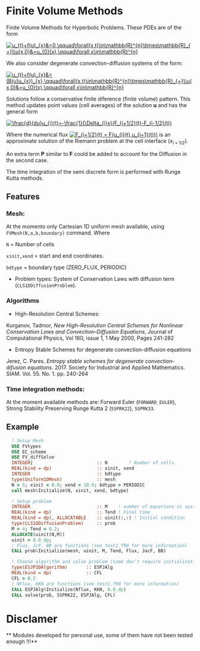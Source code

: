 # Finite Volume Methods

Finite Volume Methods for Hyperbolic Problems. These PDEs are of the form

<a href="https://www.codecogs.com/eqnedit.php?latex=u_{t}&plus;f(u)_{x}&=0,\qquad\forall(x,t)\in\mathbb{R}^{n}\times\mathbb{R}_{&plus;}\\u(x,0)&=u_{0}(x),\qquad\forall&space;x\in\mathbb{R}^{n}" target="_blank"><img src="https://latex.codecogs.com/gif.latex?u_{t}&plus;f(u)_{x}&=0,\qquad\forall(x,t)\in\mathbb{R}^{n}\times\mathbb{R}_{&plus;}\\u(x,0)&=u_{0}(x),\qquad\forall&space;x\in\mathbb{R}^{n}" title="u_{t}+f(u)_{x}&=0,\qquad\forall(x,t)\in\mathbb{R}^{n}\times\mathbb{R}_{+}\\u(x,0)&=u_{0}(x),\qquad\forall x\in\mathbb{R}^{n}" /></a>

We also consider degenerate convection-diffusion systems of the form:

<a href="https://www.codecogs.com/eqnedit.php?latex=u_{t}&plus;f(u)_{x}&=(B(u)u_{x})_{x},\qquad\forall(x,t)\in\mathbb{R}^{n}\times\mathbb{R}_{&plus;}\\u(x,0)&=u_{0}(x),\qquad\forall&space;x\in\mathbb{R}^{n}" target="_blank"><img src="https://latex.codecogs.com/gif.latex?u_{t}&plus;f(u)_{x}&=(B(u)u_{x})_{x},\qquad\forall(x,t)\in\mathbb{R}^{n}\times\mathbb{R}_{&plus;}\\u(x,0)&=u_{0}(x),\qquad\forall&space;x\in\mathbb{R}^{n}" title="u_{t}+f(u)_{x}&=(B(u)u_{x})_{x},\qquad\forall(x,t)\in\mathbb{R}^{n}\times\mathbb{R}_{+}\\u(x,0)&=u_{0}(x),\qquad\forall x\in\mathbb{R}^{n}" /></a>

Solutions follow a conservative finite diference (finite volume) pattern. This method updates point values (cell averages) of the solution **u** and has the general form

<a href="https://www.codecogs.com/eqnedit.php?latex=\frac{d}{du}u_{i}(t)=-\frac{1}{\Delta_{i}x}(F_{i&plus;1/2}(t)-F_{i-1/2}(t))" target="_blank"><img src="https://latex.codecogs.com/gif.latex?\frac{d}{du}u_{i}(t)=-\frac{1}{\Delta_{i}x}(F_{i&plus;1/2}(t)-F_{i-1/2}(t))" title="\frac{d}{du}u_{i}(t)=-\frac{1}{\Delta_{i}x}(F_{i+1/2}(t)-F_{i-1/2}(t))" /></a>

Where the numerical flux <a href="https://www.codecogs.com/eqnedit.php?latex=F_{i&plus;1/2}(t)&space;=&space;F(u_{i}(t),u_{i&plus;1}(t)))" target="_blank"><img src="https://latex.codecogs.com/gif.latex?F_{i&plus;1/2}(t)&space;=&space;F(u_{i}(t),u_{i&plus;1}(t)))" title="F_{i+1/2}(t) = F(u_{i}(t),u_{i+1}(t)))" /></a> is an approximate solution of the Riemann problem at the cell interface ($x_{i+1/2}$). 

An extra term **P** similar to **F** could be added to account for the Diffusion in the second case.

The time integration of the semi discrete form is performed with Runge Kutta methods.

## Features
### Mesh: 
At the momento only Cartesian 1D uniform mesh available, using `FVMesh(N,a,b,boundary)` command. Where

`N` = Number of cells

`xinit,xend` = start and end coordinates.

`bdtype` = boundary type (ZERO_FLUX, PERIODIC)

* Problem types: System of Conservation Laws with diffusion term (`CLS1DDiffusionProblem`).

### Algorithms

* High-Resolution Central Schemes:

Kurganov, Tadmor, *New High-Resolution Central Schemes for Nonlinear Conservation Laws and Convection–Diffusion Equations*, Journal of Computational Physics, Vol 160, issue 1, 1 May 2000, Pages 241-282

* Entropy Stable Schemes for degenerate convection-diffusion equations

Jerez, C. Pares. *Entropy stable schemes for degenerate convection-difusion equations*. 2017. Society for Industrial and Applied Mathematics. SIAM. Vol. 55. No. 1. pp. 240-264

### Time integration methods:

At the moment available methods are: Forward Euler (`FORWARD_EULER`), Strong Stability Preserving Runge Kutta 2 (`SSPRK22`), `SSPRK33`.

## Example


```fortran
  ! Setup Mesh
  USE FVtypes
  USE EC_scheme
  USE FV_diffSolve
  INTEGER|                        :: N        ! Number of cells
  REAL(kind = dp)                 :: xinit, xend 
  INTEGER                         :: bdtype
  type(Uniform1DMesh)             :: mesh
  N = 5; xinit = 0.0; xend = 10.0; bdtype = PERIODIC
  call mesh%Initialize(N, xinit, xend, bdtype)

  ! Setup problem
  INTEGER                         :: M    ! number of equations in system
  REAL(kind = dp)                 :: Tend ! Final time
  REAL(kind = dp), ALLOCATABLE    :: uinit(:,:) ! Initial condition
  type(CLS1DDiffusionProblem)     :: prob
  M = 4; Tend = 0.2;
  ALLOCATE(uinit(N,M))
  uinit = 0.0_dp;
  ! Flux, JcF, BB are functions (see test1.f90 for more information)
  CALL prob%Initialize(mesh, uinit, M, Tend, Flux, JacF, BB)

  ! Choose algorithm and solve problem (some don't require initialization)
  type(ESJP1DAlgorithm)       :: ESPJAlg
  REAL(kind = dp)             :: CFL
  CFL = 0.2
  ! NFlux, KKN are functions (see test1.f90 for more information)
  CALL ESPJAlg%Initialize(Nflux, KKN, 0.0_dp)  
  CALL solve(prob, SSPRK22, ESPJAlg, CFL)
```

# Disclamer
** Modules developed for personal use, some of them have not been tested enough !!!**

